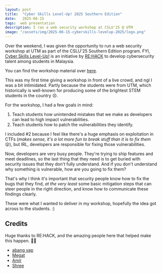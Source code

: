 ```yaml
---
layout: post
title:  "Cyber Skills Level-Up! 2025 Southern Edition"
date:   2025-06-15
tags:  web presentation
description: I ran a web security workshop at CSLU'25 @ UTM
image: "/assets/img/2025-06-15-cyberskills-levelup-2025/logo.png"
---
```


Over the weekend, I was given the opportunity to run a web security workshop at UTM as part of the CSLU'25 Southern Edition program.
FYI, [Cyber Skills Level-Up!](https://github.com/rehackxyz/CyberSkillsLevelUp) is an initiative by [RE:HACK](https://www.rehack.my/) to develop cybersecurity talent among students in Malaysia.

You can find the workshop material over [here](https://github.com/rehackxyz/CyberSkillsLevelUp/tree/main/CSLU2025%20-%20UTM/Marcus%40benkyou).


This was my first time giving a workshop in front of a live crowd, and ngl I was a bit intimidated.
Partly because the students were from UTM, which historically is well-known for producing some of the brightest STEM students in the country 😣.

For the workshop, I had a few goals in mind:

1. Teach students how unintended mistakes that we make as developers can lead to high impact vulnerabilities.
2. Teach students how to patch the vulnerabilities they identify.

I included #2 because I feel like there's a huge emphasis on exploitation in CTFs (*makes sense, it's a lot more fun to break stuff than it is to fix them* 😜), but IRL, developers are responsible for fixing those vulnerabilities.

Now, developers are very busy people.
They're trying to ship features and meet deadlines, so the last thing that they need is to get buried with security issues that they don't fully understand.
And if you don't understand why something is vulnerable, how are you going to fix them?

That's why I think it's important that security people know how to fix the bugs that they find, *at the very least* some basic mitigation steps that can steer people in the right direction, and know how to communicate these findings clearly.

These were what I wanted to deliver in my workshop, hopefully the idea got across to the students. :)

## Credits

Huge thanks to RE:HACK, and the amazing people here that helped make this happen. 🙇‍♂️

- [abang yap](https://x.com/yappare)
- [Megat](https://x.com/ilikeronnnnii)
- [Amir](https://x.com/Z3roxTw0)
- [Shree](https://x.com/0x251e) 
